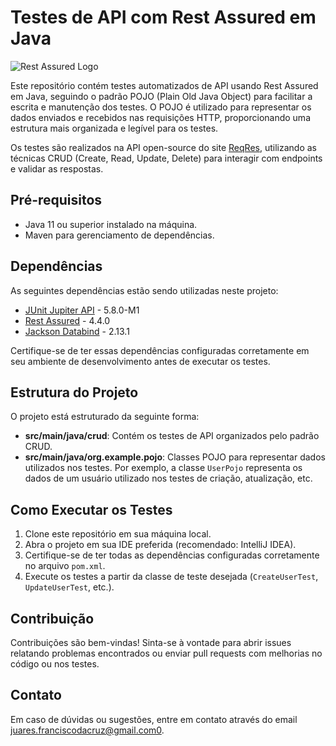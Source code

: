 # Testes de API com Rest Assured em Java

![Rest Assured Logo](https://www.pngfind.com/pngs/m/152-1528817_rest-assured-logo-hd-png-download.png)

Este repositório contém testes automatizados de API usando Rest Assured em Java, seguindo o padrão POJO (Plain Old Java Object) para facilitar a escrita e manutenção dos testes. O POJO é utilizado para representar os dados enviados e recebidos nas requisições HTTP, proporcionando uma estrutura mais organizada e legível para os testes.

Os testes são realizados na API open-source do site [ReqRes](https://reqres.in/), utilizando as técnicas CRUD (Create, Read, Update, Delete) para interagir com endpoints e validar as respostas.

## Pré-requisitos
- Java 11 ou superior instalado na máquina.
- Maven para gerenciamento de dependências.

## Dependências
As seguintes dependências estão sendo utilizadas neste projeto:
- [JUnit Jupiter API](https://mvnrepository.com/artifact/org.junit.jupiter/junit-jupiter-api) - 5.8.0-M1
- [Rest Assured](https://mvnrepository.com/artifact/io.rest-assured/rest-assured) - 4.4.0
- [Jackson Databind](https://mvnrepository.com/artifact/com.fasterxml.jackson.core/jackson-databind) - 2.13.1

Certifique-se de ter essas dependências configuradas corretamente em seu ambiente de desenvolvimento antes de executar os testes.

## Estrutura do Projeto
O projeto está estruturado da seguinte forma:
- **src/main/java/crud**: Contém os testes de API organizados pelo padrão CRUD.
- **src/main/java/org.example.pojo**: Classes POJO para representar dados utilizados nos testes. Por exemplo, a classe `UserPojo` representa os dados de um usuário utilizado nos testes de criação, atualização, etc.

## Como Executar os Testes
1. Clone este repositório em sua máquina local.
2. Abra o projeto em sua IDE preferida (recomendado: IntelliJ IDEA).
3. Certifique-se de ter todas as dependências configuradas corretamente no arquivo `pom.xml`.
4. Execute os testes a partir da classe de teste desejada (`CreateUserTest`, `UpdateUserTest`, etc.).

## Contribuição
Contribuições são bem-vindas! Sinta-se à vontade para abrir issues relatando problemas encontrados ou enviar pull requests com melhorias no código ou nos testes.

## Contato
Em caso de dúvidas ou sugestões, entre em contato através do email [juares.franciscodacruz@gmail.com0](mailto:seu-email@example.com).

